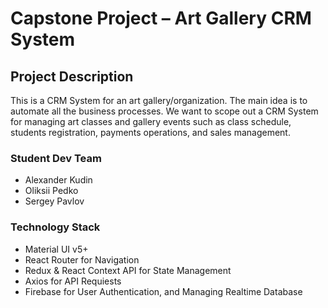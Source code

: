 # Capstone Project – Art Gallery CRM System

## Project Description

This is a CRM System for an art gallery/organization. The main idea is to automate all the business processes. We want to scope out a CRM System for managing art classes and gallery events such as class schedule, students registration, payments operations, and sales management.

### Student Dev Team

- Alexander Kudin
- Oliksii Pedko
- Sergey Pavlov

### Technology Stack

- Material UI v5+
- React Router for Navigation
- Redux & React Context API for State Management
- Axios for API Requiests
- Firebase for User Authentication, and Managing Realtime Database

